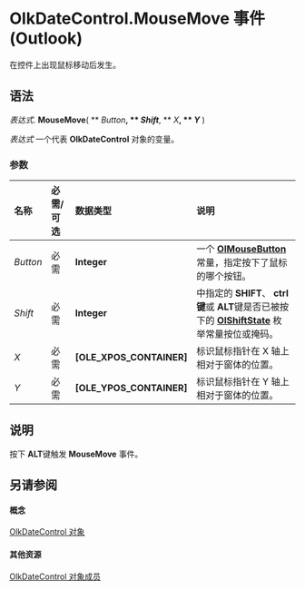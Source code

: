 
# OlkDateControl.MouseMove 事件 (Outlook)

在控件上出现鼠标移动后发生。


## 语法

 _表达式_. **MouseMove**( ** _Button_**, ** _Shift_**, ** _X_**, ** _Y_** )

 _表达式_ 一个代表 **OlkDateControl** 对象的变量。


### 参数



|**名称**|**必需/可选**|**数据类型**|**说明**|
|:-----|:-----|:-----|:-----|
| _Button_|必需|**Integer**|一个  **[OlMouseButton](f654f074-f7e7-6128-9d7d-8ec6adbfe5f7.md)** 常量，指定按下了鼠标的哪个按钮。|
| _Shift_|必需|**Integer**|中指定的 **SHIFT**、  **ctrl 键**或 **ALT**键是否已被按下的 **[OlShiftState](f71dd27d-6930-1450-e8e9-11ab1eace6ca.md)** 枚举常量按位或掩码。|
| _X_|必需|**[OLE_XPOS_CONTAINER]**|标识鼠标指针在 X 轴上相对于窗体的位置。|
| _Y_|必需|**[OLE_YPOS_CONTAINER]**|标识鼠标指针在 Y 轴上相对于窗体的位置。|

## 说明

按下 **ALT**键触发 **MouseMove** 事件。


## 另请参阅


#### 概念


[OlkDateControl 对象](bd0c6bbe-c348-c748-41fe-0cf7ecebcc1e.md)
#### 其他资源


[OlkDateControl 对象成员](6bc09aee-2f4e-5042-a653-52c0c09068c5.md)